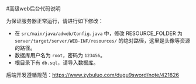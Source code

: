 #高级web后台代码说明

为保证服务器正常运行，请进行如下修改：

- 在 `src/main/java/adweb/Config.java` 中，修改 RESOURCE_FOLDER 为 `server/target/server/WEB-INF/resources/` 的绝对路径，这里是头像等资源的路径。
- 数据库用户名为 `root`，密码为 `123456`。
- 根目录下有 `db.sql`，请导入数据库。

后端开发遵循规范：https://www.zybuluo.com/dugu9sword/note/421826